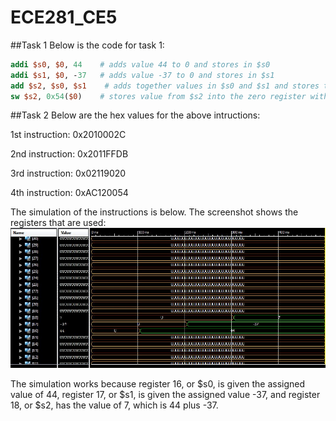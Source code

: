 ECE281_CE5
==========

##Task 1
Below is the code for task 1:

```mips
addi $s0, $0, 44    # adds value 44 to 0 and stores in $s0
addi $s1, $0, -37   # adds value -37 to 0 and stores in $s1
add $s2, $s0, $s1    # adds together values in $s0 and $s1 and stores them in $s2
sw $s2, 0x54($0)    # stores value from $s2 into the zero register with the offset of the hex value, so it stores it in that hex address
```

##Task 2
Below are the hex values for the above intructions:

1st instruction: 0x2010002C

2nd instruction: 0x2011FFDB

3rd instruction: 0x02119020

4th instruction: 0xAC120054

The simulation of the instructions is below.  The screenshot shows the registers that are used:
![alt text](https://github.com/mbergstedt/ECE281_CE5/blob/master/registers_screenshot.JPG?raw=true)

The simulation works because register 16, or $s0, is given the assigned value of 44, register 17, or $s1, is given the
assigned value -37, and register 18, or $s2, has the value of 7, which is 44 plus -37.
